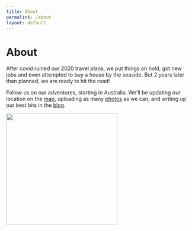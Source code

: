 ```yaml
---
title: About
permalink: /about
layout: default
---
```


# About

After covid ruined our 2020 travel plans, we put things on hold, got new jobs and even attempted to buy a house by the seaside. But 2 years later than planned, we are ready to hit the road!

Follow us on our adventures, starting in Australia. We'll be updating our location on the [map](journey), uploading as many [photos](photos) as we can, and writing up our best bits in the [blog](blog).

<img loading="lazy" src="{{ site.data.journey[0].photos[0].url }}?tr=w-300,h-300,fo-center" height="300" width="300">
